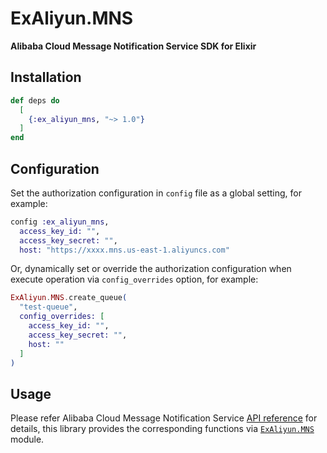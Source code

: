 # ExAliyun.MNS

**Alibaba Cloud Message Notification Service SDK for Elixir**

## Installation

```elixir
def deps do
  [
    {:ex_aliyun_mns, "~> 1.0"}
  ]
end
```

## Configuration

Set the authorization configuration in `config` file as a global setting, for example:

```elixir
config :ex_aliyun_mns,
  access_key_id: "",
  access_key_secret: "",
  host: "https://xxxx.mns.us-east-1.aliyuncs.com"
```

Or, dynamically set or override the authorization configuration when execute operation via `config_overrides` option, for example:

```elixir
ExAliyun.MNS.create_queue(
  "test-queue",
  config_overrides: [
    access_key_id: "",
    access_key_secret: "",
    host: ""
  ]
)
```

## Usage

Please refer Alibaba Cloud Message Notification Service [API reference](https://www.alibabacloud.com/help/doc-detail/27477.htm) for details, this library provides the corresponding functions via [`ExAliyun.MNS`](https://hexdocs.pm/ex_aliyun_mns/ExAliyun.MNS.html) module.
